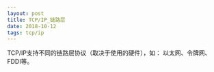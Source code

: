 ```yaml
--- 
layout: post
title: TCP/IP_链路层
date: 2018-10-12
tags: tcp/ip
---
```

TCP/IP支持不同的链路层协议（取决于使用的硬件），如：
以太网、令牌网、FDDI等。

